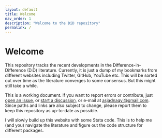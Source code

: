 ```yaml
---
layout: default
title: Welcome
nav_order: 1
description: "Welcome to the DiD repository"
permalink: /
---
```



# Welcome

This repository tracks the recent developments in the Difference-in-Difference (DiD) literature. Currently, it is just a dump of my bookmarks from different websites including Twitter, GitHub, YouTube etc. This will be sorted out over time as the literature converges to some consensus. But this might still take a while.

This is a working document. If you want to report errors or contribute, just [open an issue](https://github.com/AsjadNaqvi/DiD/issues), or [start a discussion](https://github.com/asjadnaqvi/DiD/discussions), or e-mail at asjadnaqvi@gmail.com. Since paths and links are also subject to change, please report them to keep this repository as up-to-date as possible.

I will slowly build up this website with some Stata code. This is to help me (and you) navigate the literature and figure out the code structure for different packages.




